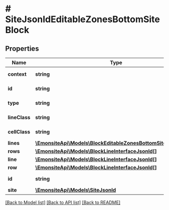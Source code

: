 # # SiteJsonldEditableZonesBottomSiteBlock

## Properties

Name | Type | Description | Notes
------------ | ------------- | ------------- | -------------
**context** | **string** |  | [optional] [readonly]
**id** | **string** |  | [optional] [readonly]
**type** | **string** |  | [optional] [readonly]
**lineClass** | **string** |  | [optional] [readonly]
**cellClass** | **string** |  | [optional] [readonly]
**lines** | [**\EmonsiteApi\Models\BlockEditableZonesBottomSiteLineJsonld[]**](BlockEditableZonesBottomSiteLineJsonld.md) |  | [optional]
**rows** | [**\EmonsiteApi\Models\BlockLineInterfaceJsonld[]**](BlockLineInterfaceJsonld.md) |  | [optional]
**line** | [**\EmonsiteApi\Models\BlockLineInterfaceJsonld[]**](BlockLineInterfaceJsonld.md) |  | [optional]
**row** | [**\EmonsiteApi\Models\BlockLineInterfaceJsonld[]**](BlockLineInterfaceJsonld.md) |  | [optional]
**id** | **string** |  | [optional] [readonly]
**site** | [**\EmonsiteApi\Models\SiteJsonld**](SiteJsonld.md) |  | [optional]

[[Back to Model list]](../../README.md#models) [[Back to API list]](../../README.md#endpoints) [[Back to README]](../../README.md)
